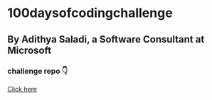 # 100daysofcodingchallenge
## By Adithya Saladi, a Software Consultant at Microsoft
### challenge repo 👇<br>
<a href="https://github.com/adithyasai/100daysofcodingchallenge">Click here</a>